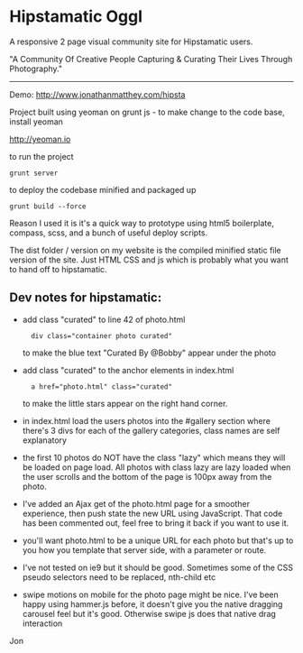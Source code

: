 # Hipstamatic Oggl

A responsive 2 page visual community site for Hipstamatic users.

"A Community Of Creative People Capturing & Curating Their Lives Through Photography."

---

Demo: http://www.jonathanmatthey.com/hipsta

Project built using yeoman on grunt js - to make change to the code base, install yeoman

http://yeoman.io

to run the project

    grunt server

to deploy the codebase minified and packaged up

    grunt build --force

Reason I used it is it's a quick way to prototype using html5 boilerplate, compass, scss, and a bunch of useful deploy scripts.

The dist folder / version on my website is the compiled minified static file version of the site.  Just HTML CSS and js which is probably what you want to hand off to hipstamatic.

## Dev notes for hipstamatic:

- add class "curated" to line 42 of photo.html

        div class="container photo curated"

  to make the blue text "Curated By @Bobby" appear under the photo
- add class "curated" to the anchor elements in index.html

        a href="photo.html" class="curated"

  to make the little stars appear on the right hand corner.
- in index.html load the users photos into the #gallery section where there's 3 divs for each of the gallery categories, class names are self explanatory
- the first 10 photos do NOT have the class "lazy" which means they will be loaded on page load.  All photos with class lazy are lazy loaded when the user scrolls and the bottom of the page is 100px away from the photo.
- I've added an Ajax get of the photo.html page for a smoother experience, then push state the new URL using JavaScript.  That code has been commented out, feel free to bring it back if you want to use it.
- you'll want photo.html to be a unique URL for each photo but that's up to you how you template that server side, with a parameter or route.
- I've not tested on ie9 but it should be good.  Sometimes some of the CSS pseudo selectors need to be replaced, nth-child etc
- swipe motions on mobile for the photo page might be nice.  I've been happy using hammer.js before, it doesn't give you the native dragging carousel feel but it's good.  Otherwise swipe js does that native drag interaction

Jon